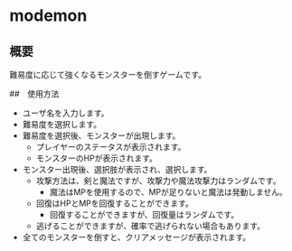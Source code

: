 # modemon

## 概要
難易度に応じて強くなるモンスターを倒すゲームです。

##　使用方法

- ユーザ名を入力します。
- 難易度を選択します。
- 難易度を選択後、モンスターが出現します。
  - プレイヤーのステータスが表示されます。
  - モンスターのHPが表示されます。
- モンスター出現後、選択肢が表示され、選択します。
  - 攻撃方法は、剣と魔法ですが、攻撃力や魔法攻撃力はランダムです。
    - 魔法はMPを使用するので、MPが足りないと魔法は発動しません。
  - 回復はHPとMPを回復することができます。
    - 回復することができますが、回復量はランダムです。
  - 逃げることができますが、確率で逃げられない場合もあります。
- 全てのモンスターを倒すと、クリアメッセージが表示されます。
